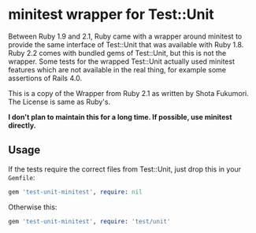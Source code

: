 # minitest wrapper for Test::Unit

Between Ruby 1.9 and 2.1, Ruby came with a wrapper around minitest to
provide the same interface of Test::Unit that was available with Ruby
1.8. Ruby 2.2 comes with bundled gems of Test::Unit, but this is not
the wrapper. Some tests for the wrapped Test::Unit actually used
minitest features which are not available in the real thing, for
example some assertions of Rails 4.0.

This is a copy of the Wrapper from Ruby 2.1 as written by Shota
Fukumori. The License is same as Ruby's.

**I don't plan to maintain this for a long time. If possible, use
minitest directly.**

## Usage

If the tests require the correct files from Test::Unit, just drop this
in your `Gemfile`:

```ruby
gem 'test-unit-minitest', require: nil
```

Otherwise this:
```ruby
gem 'test-unit-minitest', require: 'test/unit'
```
